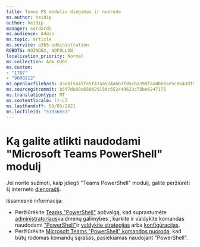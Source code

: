 ```yaml
---
title: Teams PS modulio diegimas ir nuoroda
ms.author: heidip
author: heidip
manager: serdards
ms.audience: Admin
ms.topic: article
ms.service: o365-administration
ROBOTS: NOINDEX, NOFOLLOW
localization_priority: Normal
ms.collection: Adm_O365
ms.custom:
- "1787"
- "9000212"
ms.openlocfilehash: 43eb15a49fe5f47aa524a6b3fd5cba39dfaa0bbb5e5c0643df90ae37b33dd1f4
ms.sourcegitcommit: b5f7da89a650d2915dc652449623c78be6247175
ms.translationtype: MT
ms.contentlocale: lt-LT
ms.lasthandoff: 08/05/2021
ms.locfileid: "53956553"
---
```

# <a name="what-you-can-accomplish-with-microsoft-teams-powershell-module"></a>Ką galite atlikti naudodami "Microsoft Teams PowerShell" modulį

Jei norite sužinoti, kaip įdiegti "Teams PowerShell" modulį, galite peržiūrėti šį interneto [dienoraštį](https://blogs.technet.microsoft.com/skypehybridguy/2017/11/07/microsoft-teams-powershell-support/).

Išsamesnė informacija:

- Peržiūrėkite [Teams "PowerShell"](https://docs.microsoft.com/MicrosoftTeams/teams-powershell-overview) apžvalgą, kad suprastumėte [administratoriaus](https://docs.microsoft.com/MicrosoftTeams/using-admin-roles)vaidmenų galimybes , kurkite ir valdykite komandas naudodami ["PowerShell"](https://docs.microsoft.com/MicrosoftTeams/teams-powershell-overview#creating-and-managing-teams-via-powershell)ir [valdykite strategijas](https://docs.microsoft.com/MicrosoftTeams/teams-powershell-overview#managing-policies-via-powershell) arba [konfigūracijas](https://docs.microsoft.com/MicrosoftTeams/teams-powershell-overview#managing-configurations-via-powershell). 
- Peržiūrėkite [Microsoft Teams "PowerShell" komandos nuorodą,](https://docs.microsoft.com/powershell/module/teams/?view=teams-ps) kad būtų rodomas komandų sąrašas, pasiekiamas naudojant "PowerShell". 
